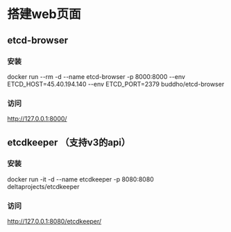 # 搭建web页面

## etcd-browser
### 安装
docker run --rm  -d --name etcd-browser -p 8000:8000 --env ETCD_HOST=45.40.194.140 --env ETCD_PORT=2379 buddho/etcd-browser
### 访问
http://127.0.0.1:8000/


## etcdkeeper （支持v3的api）
### 安装
docker run -it -d --name etcdkeeper -p 8080:8080 deltaprojects/etcdkeeper
### 访问
http://127.0.0.1:8080/etcdkeeper/